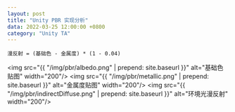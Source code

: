```yaml
---
layout: post
title: "Unity PBR 实现分析"
data: 2022-03-25 12:00:00 +0800
category: "Unity TA"
---
```


```
漫反射 = (基础色 - 金属度) * (1 - 0.04)
```
<img src="{{ "/img/pbr/albedo.png" | prepend: site.baseurl }}"
 alt="基础色贴图" width="200"/> <img src="{{ "/img/pbr/metallic.png" | prepend: site.baseurl }}" alt="金属度贴图" width="200"/> <img src="{{ "/img/pbr/indirectDiffuse.png" | prepend: site.baseurl }}" alt="环境光漫反射" width="200"/>